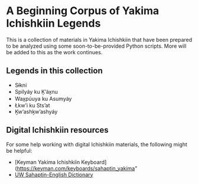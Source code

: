 # A Beginning Corpus of Yakima Ichishkiin Legends

This is a collection of materials in Yakima Ichishkiin that have been prepared to be analyzed using some soon-to-be-provided Python scripts. More will be added to this as the work continues.

## Legends in this collection

- Sɨ́kni
- Spilyáy ku Ḵ’áx̱nu
- Wax̱púuya ku Asumyáy
- Łkw’i ku Sts’at
- Ḵw’ashḵw’ashyáy

## Digital Ichishkiin resources

For some help working with digital Ichishkiin materials, the following might be helpful:

- [Keyman Yakima Ichishkíin Keyboard](https://keyman.com/keyboards/sahaptin_yakima"
- [UW Sahaptin-English Dictionary](https://depts.washington.edu/sahaptin/)
